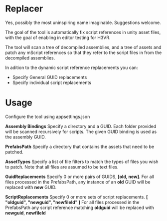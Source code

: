 ﻿# Replacer

Yes, possibly the most uninspiring name imaginable. Suggestions welcome.

The goal of the tool is automatically fix script references in unity asset files, with the goal of enabling in editor testing for H3VR.

The tool will scan a tree of decompiled assemblies, and a tree of assets and patch any mScript references so that they refer to the script files in from the decompiled assemblies.

In adition to the dynamic script reference replacements you can:

 - Specify General GUID replacements
 - Specify individual script replacements

# Usage
Configure the tool using appsettings.json

**Assembly Bindings**
Specify a directory and a GUID.
Each folder provided will be scanned recursively for scripts.
The given GUID binding is used as the assembly GUID.

**PrefabsPath**
Specify a directory that contains the assets that need to be patched.

**AssetTypes**
Specify a list of file filters to match the types of files you wish to patch.
Note that all files are assumed to be text files.

**GuidReplacements**
Specify 0 or more pairs of GUIDS, **[old, new]**.
For all files processed in the PrefabsPath, any instance of an **old** GUID will be replaced with **new** GUID.

**ScriptReplacements**
Specify 0 or more sets of script replacements.
**[ "oldguid", "newguid", "newfileId" ]**
For all files processed in the PrefabsPath any script reference matching **oldguid** will be replaced with **newguid**, **newfileId**